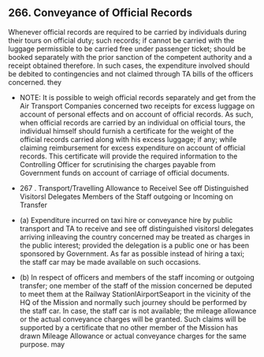 ## 266. Conveyance of Official Records

Whenever official records are required to be carried by individuals during their tours on official duty; such records; if cannot be carried with the luggage permissible to be carried free under passenger ticket; should be booked separately with the prior sanction of the competent authority and a receipt obtained therefore. In such cases, the expenditure involved should be debited to contingencies and not claimed through TA bills of the officers concerned. they

- NOTE: It is possible to weigh official records separately and get from the Air Transport Companies concerned two receipts for excess luggage on account of personal effects and on account of official records. As such, when official records are carried by an individual on official tours, the individual himself should furnish a certificate for the weight of the official records carried along with his excess   luggage; if any; while claiming reimbursement for excess expenditure on account of official records. This certificate will provide the required information to the Controlling Officer for scrutinising the charges payable from Government funds on account of carriage of official documents.

- 267 . Transport/Travelling Allowance to Receivel See off Distinguished Visitorsl Delegates Members of the Staff outgoing or Incoming on Transfer
- (a) Expenditure incurred on taxi hire or conveyance hire by public transport and TA to receive and see off distinguished visitorsl delegates arriving inlleaving the country concerned may be treated as charges in the public interest; provided the delegation is a public one or has been sponsored by Government. As far as possible instead of hiring a taxi; the staff car may be made available on such occasions.
- (b) In respect of officers and members of the staff incoming or outgoing transfer; one member of the staff of the mission concerned be deputed to meet them at the Railway StationlAirportSeaport in the vicinity of the HQ of the Mission and normally such journey should be performed by the staff car. In case, the staff car is not available; the mileage allowance or the actual conveyance charges will be granted. Such claims will be supported by a certificate that no other member of the Mission has drawn Mileage Allowance or actual conveyance charges for the same purpose. may
